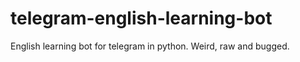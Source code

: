 # telegram-english-learning-bot
English learning bot for telegram in python. Weird, raw and bugged.
